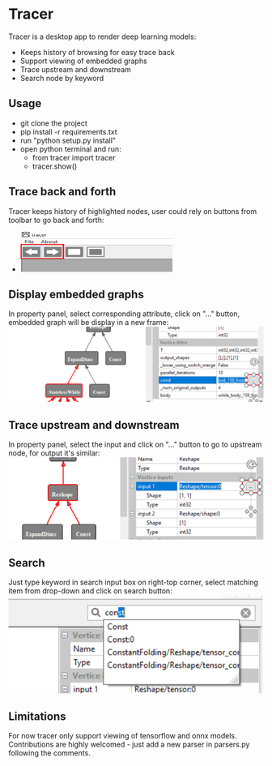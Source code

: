 # Tracer
Tracer is a desktop app to render deep learning models:

- Keeps history of browsing for easy trace back
- Support viewing of embedded graphs 
- Trace upstream and downstream
- Search node by keyword

## Usage

- git clone the project
- pip install -r requirements.txt
- run "python setup.py install"
- open python terminal and run:
    - from tracer import tracer
    - tracer.show()


## Trace back and forth
Tracer keeps history of highlighted nodes, user could rely on buttons from toolbar to go back and forth:
- <img src="https://github.com/RandySheriffH/tracer/blob/master/snaps/BackForth.PNG" width=300 height=80>

## Display embedded graphs
In property panel, select corresponding attribute, click on "..." button, embedded graph will be display in a new frame:
<img src="https://github.com/RandySheriffH/tracer/blob/master/snaps/OpenEmbedded.PNG">

## Trace upstream and downstream
In property panel, select the input and click on "..." button to go to upstream node, for output it's similar:
<img src="https://github.com/RandySheriffH/tracer/blob/master/snaps/Upstream.PNG">

## Search
Just type keyword in search input box on right-top corner, select matching item from drop-down and click on search button:
<img src="https://github.com/RandySheriffH/tracer/blob/master/snaps/Search.PNG">

## Limitations
For now tracer only support viewing of tensorflow and onnx models. Contributions are highly welcomed - just add a new parser in parsers.py following the comments.

